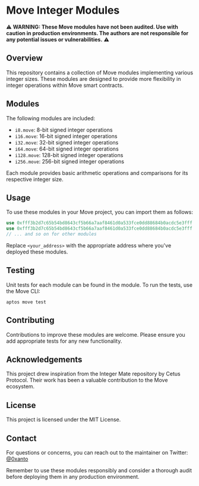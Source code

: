 # Move Integer Modules

⚠️ **WARNING: These Move modules have not been audited. Use with caution in production environments. The authors are not responsible for any potential issues or vulnerabilities.** ⚠️

## Overview

This repository contains a collection of Move modules implementing various integer sizes. These modules are designed to provide more flexibility in integer operations within Move smart contracts.

## Modules

The following modules are included:

- `i8.move`: 8-bit signed integer operations
- `i16.move`: 16-bit signed integer operations
- `i32.move`: 32-bit signed integer operations
- `i64.move`: 64-bit signed integer operations
- `i128.move`: 128-bit signed integer operations
- `i256.move`: 256-bit signed integer operations

Each module provides basic arithmetic operations and comparisons for its respective integer size.

## Usage

To use these modules in your Move project, you can import them as follows:

```rust
use 0xfff3b2d7c65b54bd8643cf5b66a7aaf8461d0a533fce0dd88684b0acdc5e3fff::i64;
use 0xfff3b2d7c65b54bd8643cf5b66a7aaf8461d0a533fce0dd88684b0acdc5e3fff::i128;
// ... and so on for other modules
```

Replace `<your_address>` with the appropriate address where you've deployed these modules.

## Testing

Unit tests for each module can be found in the module. To run the tests, use the Move CLI:

```
aptos move test
```

## Contributing

Contributions to improve these modules are welcome. Please ensure you add appropriate tests for any new functionality.

## Acknowledgements

This project drew inspiration from the Integer Mate repository by Cetus Protocol. Their work has been a valuable contribution to the Move ecosystem.

## License

This project is licensed under the MIT License.

## Contact

For questions or concerns, you can reach out to the maintainer on Twitter: [@0xanto](https://twitter.com/0xanto)

Remember to use these modules responsibly and consider a thorough audit before deploying them in any production environment.